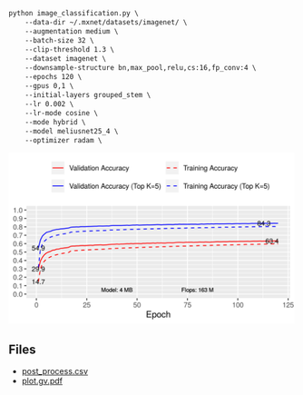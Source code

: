 ```
python image_classification.py \
    --data-dir ~/.mxnet/datasets/imagenet/ \
    --augmentation medium \
    --batch-size 32 \
    --clip-threshold 1.3 \
    --dataset imagenet \
    --downsample-structure bn,max_pool,relu,cs:16,fp_conv:4 \
    --epochs 120 \
    --gpus 0,1 \
    --initial-layers grouped_stem \
    --lr 0.002 \
    --lr-mode cosine \
    --mode hybrid \
    --model meliusnet25_4 \
    --optimizer radam \
```
![acc.png](acc.png)

## Files

- [post_process.csv](post_process.csv)
- [plot.gv.pdf](plot.gv.pdf)

